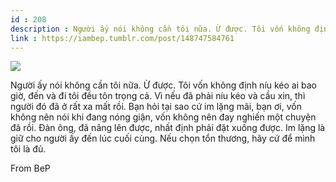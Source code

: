 ```yaml
---
id : 208
description : Người ấy nói không cần tôi nữa. Ừ được. Tôi vốn không định níu kéo ai bao giờ, đến và đi tôi đều tôn trọng cả. Vì nếu đã phải níu kéo và cầu xin, thì người đó đã ở rất xa mất rồi. Bạn hỏi tại sao cứ im lặng mãi, bạn ơi, vốn không nên nói khi đang nóng giận, vốn không nên đay nghiến một chuyện đã rồi. Đàn ông, đã nâng lên được, nhất định phải đặt xuống được. Im lặng là giữ cho người ấy đến lúc cuối cùng. Nếu chọn tổn thương, hãy cứ để mình tôi là đủ.
link : https://iambep.tumblr.com/post/148747584761
---
```


![](https://64.media.tumblr.com/8e94cc8bba63c0d10731855cce51dcf3/tumblr_obpfy5FmEw1u3a9rjo1_540.jpg)

Người ấy nói không cần tôi nữa. Ừ được. Tôi vốn không định níu kéo ai bao
giờ, đến và đi tôi đều tôn trọng cả. Vì nếu đã phải níu kéo và cầu xin,
thì người đó đã ở rất xa mất rồi. Bạn hỏi tại sao cứ im lặng mãi, bạn ơi,
vốn không nên nói khi đang nóng giận, vốn không nên đay nghiến một chuyện
đã rồi. Đàn ông, đã nâng lên được, nhất định phải đặt xuống được. Im lặng
là giữ cho người ấy đến lúc cuối cùng. Nếu chọn tổn thương, hãy cứ để mình
tôi là đủ.

From BeP